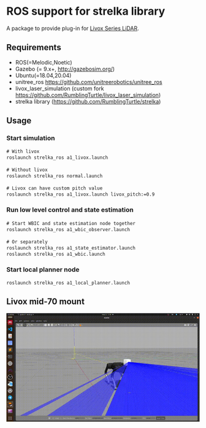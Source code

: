 # ROS support for strelka library
A package to provide plug-in for [Livox Series LiDAR](https://www.livoxtech.com).

## Requirements
- ROS(=Melodic,Noetic)
- Gazebo (= 9.x+, http://gazebosim.org/)
- Ubuntu(=18.04,20.04)
- unitree_ros https://github.com/unitreerobotics/unitree_ros
- livox_laser_simulation (custom fork https://github.com/RumblingTurtle/livox_laser_simulation)
- strelka library (https://github.com/RumblingTurtle/strelka)

## Usage

### Start simulation
```
# With livox
roslaunch strelka_ros a1_livox.launch

# Without livox
roslaunch strelka_ros normal.launch

# Livox can have custom pitch value
roslaunch strelka_ros a1_livox.launch livox_pitch:=0.9
```
### Run low level control and state estimation

```
# Start WBIC and state estimation node together
roslaunch strelka_ros a1_wbic_observer.launch

# Or separately
roslaunch strelka_ros a1_state_estimator.launch
roslaunch strelka_ros a1_wbic.launch
```
### Start local planner node
```
roslaunch strelka_ros a1_local_planner.launch
```

## Livox mid-70 mount
![](resources/livox.gif)
